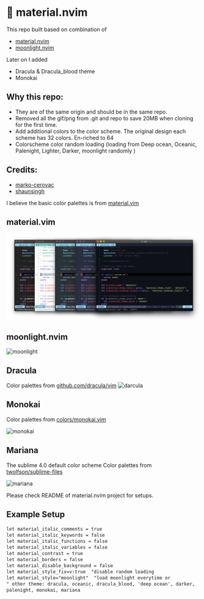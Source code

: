 # 🌊 material.nvim
This repo built based on combination of
- [material.nvim](https://github.com/marko-cerovac/material.nvim)
- [moonlight.nvim](https://github.com/shaunsingh/moonlight.nvim)

Later on I added
- Dracula & Dracula_blood theme
- Monokai

## Why this repo:
- They are of the same origin and should be in the same repo.
- Removed all the gif/png from .git and repo to save 20MB when cloning for the first time.
- Add additional colors to the color scheme. The original design each scheme has 32 colors. En-riched to 64
- Colorscheme color random loading  (loading from Deep ocean, Oceanic, Palenight, Lighter, Darker, moonlight randomly )

## Credits:
- [marko-cerovac](https://github.com/marko-cerovac)
- [shaunsingh](https://github.com/shaunsingh)

I believe the basic color palettes is from [material.vim](https://github.com/kaicataldo/material.vim)

## material.vim

![material.vim](https://raw.githubusercontent.com/kaicataldo/material.vim/main/screenshots/material-all-variants.png)

## moonlight.nvim
![moonlight](https://user-images.githubusercontent.com/71196912/117904602-a3a55e00-b29f-11eb-9fc0-ab585eafb46e.png)

## Dracula

Color palettes from [github.com/dracula/vim](https://github.com/dracula/vim)
![darcula](https://user-images.githubusercontent.com/1681295/119607837-61038a00-be38-11eb-99b0-48fa7118044f.jpg)

## Monokai
Color palettes from [colors/monokai.vim](https://github.com/crusoexia/vim-monokai)


![monokai](https://user-images.githubusercontent.com/1681295/119609635-3ff06880-be3b-11eb-9394-00ca016abe0b.png)


## Mariana
The sublime 4.0 default color scheme
Color palettes from [twolfson/sublime-files](https://github.com/twolfson/sublime-files/blob/master/Packages/Color%20Scheme%20-%20Default/Mariana.sublime-color-scheme)


![mariana](https://user-images.githubusercontent.com/1681295/119807590-a0100900-bf26-11eb-8964-0635c01e5fc2.jpg)

Please check README of material.nvim project for setups.

## Example Setup
```vim
let material_italic_comments = true
let material_italic_keywords = false
let material_italic_functions = false
let material_italic_variables = false
let material_contrast = true
let material_borders = false
let material_disable_background = false
let material_style_fix=v:true  "disable random loading
let material_style="moonlight"  "load moonlight everytime or
" other theme: dracula, oceanic, dracula_blood, 'deep ocean', darker, palenight, monokai, mariana
```
